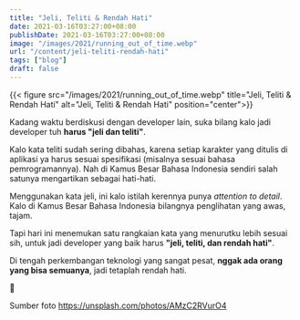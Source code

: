 ```yaml
---
title: "Jeli, Teliti & Rendah Hati"
date: 2021-03-16T03:27:00+08:00
publishDate: 2021-03-16T03:27:00+08:00
image: "/images/2021/running_out_of_time.webp"
url: "/content/jeli-teliti-rendah-hati"
tags: ["blog"]
draft: false
---
```



{{< figure src="/images/2021/running_out_of_time.webp" title="Jeli, Teliti & Rendah Hati" alt="Jeli, Teliti & Rendah Hati" position="center">}}

Kadang waktu berdiskusi dengan developer lain, suka bilang kalo jadi developer tuh **harus "jeli dan teliti"**.

Kalo kata teliti sudah sering dibahas, karena setiap karakter yang ditulis di aplikasi ya harus sesuai spesifikasi (misalnya sesuai bahasa pemrogramannya). Nah di Kamus Besar Bahasa Indonesia sendiri salah satunya mengartikan sebagai hati-hati.

Menggunakan kata jeli, ini kalo istilah kerennya punya _attention to detail_. Kalo di Kamus Besar Bahasa Indonesia bilangnya penglihatan yang awas, tajam.

Tapi hari ini menemukan satu rangkaian kata yang menurutku lebih sesuai sih, untuk jadi developer yang baik harus **"jeli, teliti, dan rendah hati"**.

Di tengah perkembangan teknologi yang sangat pesat, **nggak ada orang yang bisa semuanya**, jadi tetaplah rendah hati.

:pray:

Sumber foto https://unsplash.com/photos/AMzC2RVurO4
